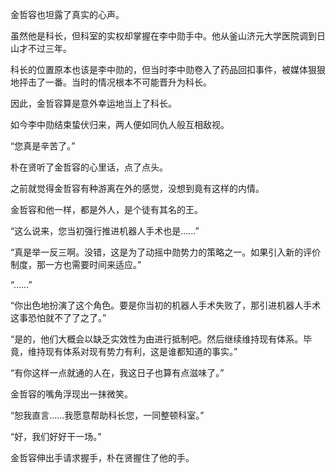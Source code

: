 金哲容也坦露了真实的心声。

虽然他是科长，但科室的实权却掌握在李中勋手中。他从釜山济元大学医院调到日山才不过三年。

科长的位置原本也该是李中勋的，但当时李中勋卷入了药品回扣事件，被媒体狠狠地抨击了一番。当时的情况根本不可能晋升为科长。

因此，金哲容算是意外幸运地当上了科长。

如今李中勋结束蛰伏归来，两人便如同仇人般互相敌视。

“您真是辛苦了。”

朴在贤听了金哲容的心里话，点了点头。

之前就觉得金哲容有种游离在外的感觉，没想到竟有这样的内情。

金哲容和他一样，都是外人，是个徒有其名的王。

“这么说来，您当初强行推进机器人手术也是……”

“真是举一反三啊。没错，这是为了动摇中勋势力的策略之一。如果引入新的评价制度，那一方也需要时间来适应。”

“……”

“你出色地扮演了这个角色。要是你当初的机器人手术失败了，那引进机器人手术这事恐怕就不了了之了。”

“是的，他们大概会以缺乏实效性为由进行抵制吧。然后继续维持现有体系。毕竟，维持现有体系对现有势力有利，这是谁都知道的事实。”

“有你这样一点就通的人在，我这日子也算有点滋味了。”

金哲容的嘴角浮现出一抹微笑。

“恕我直言……我愿意帮助科长您，一同整顿科室。”

“好，我们好好干一场。”

金哲容伸出手请求握手，朴在贤握住了他的手。